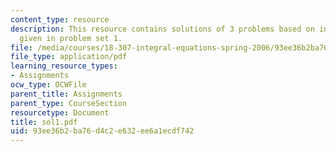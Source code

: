 ```yaml
---
content_type: resource
description: This resource contains solutions of 3 problems based on integral equations
  given in problem set 1.
file: /media/courses/18-307-integral-equations-spring-2006/93ee36b2ba76d4c2e632ee6a1ecdf742_sol1.pdf
file_type: application/pdf
learning_resource_types:
- Assignments
ocw_type: OCWFile
parent_title: Assignments
parent_type: CourseSection
resourcetype: Document
title: sol1.pdf
uid: 93ee36b2-ba76-d4c2-e632-ee6a1ecdf742
---
```

